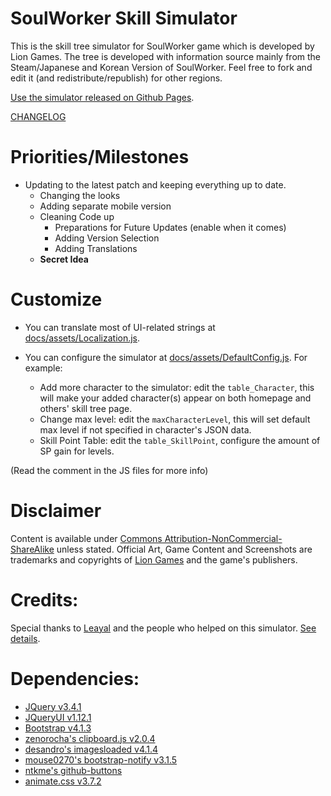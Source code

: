 # SoulWorker Skill Simulator
This is the skill tree simulator for SoulWorker game which is developed by Lion Games.
The tree is developed with information source mainly from the Steam/Japanese and Korean Version of SoulWorker. Feel free to fork and edit it (and redistribute/republish) for other regions.

[Use the simulator released on Github Pages](https://eden333.github.io/swskillsimu/).

[CHANGELOG](https://github.com/Eden333/swskillsimu/blob/master/CHANGELOG)

# Priorities/Milestones
- Updating to the latest patch and keeping everything up to date.
  - Changing the looks
  - Adding separate mobile version
  - Cleaning Code up
    - Preparations for Future Updates (enable when it comes)
    - Adding Version Selection 
    - Adding Translations
  - **Secret Idea**

# Customize
- You can translate most of UI-related strings at [docs/assets/Localization.js](docs/assets/Localization.js).

- You can configure the simulator at [docs/assets/DefaultConfig.js](docs/assets/DefaultConfig.js). For example:
  - Add more character to the simulator: edit the `table_Character`, this will make your added character(s) appear on both homepage and others' skill tree page.
  - Change max level: edit the `maxCharacterLevel`, this will set default max level if not specified in character's JSON data.
  - Skill Point Table: edit the `table_SkillPoint`, configure the amount of SP gain for levels.

(Read the comment in the JS files for more info)

# Disclaimer
Content is available under [Commons Attribution-NonCommercial-ShareAlike](https://creativecommons.org/licenses/by-nc-sa/3.0/) unless stated.
Official Art, Game Content and Screenshots are trademarks and copyrights of [Lion Games](http://www.liongames.co.kr/Front/) and the game's publishers.

# Credits:
Special thanks to [Leayal](https://github.com/Leayal) and the people who helped on this simulator. [See details](https://leayal.github.io/swskillsimu/).

# Dependencies:
- [JQuery v3.4.1](https://jquery.com)
- [JQueryUI v1.12.1](https://jqueryui.com)
- [Bootstrap v4.1.3](https://getbootstrap.com/docs/4.1/getting-started/introduction/)
- [zenorocha's clipboard.js v2.0.4](https://github.com/zenorocha/clipboard.js)
- [desandro's imagesloaded v4.1.4](https://github.com/desandro/imagesloaded)
- [mouse0270's bootstrap-notify v3.1.5](https://github.com/mouse0270/bootstrap-notify)
- [ntkme's github-buttons](https://github.com/ntkme/github-buttons)
- [animate.css v3.7.2](https://github.com/daneden/animate.css)
